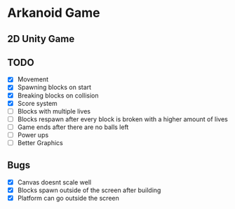 # Arkanoid Game

## 2D Unity Game

## TODO
  - [x] Movement
  - [x] Spawning blocks on start
  - [x] Breaking blocks on collision
  - [x] Score system
  - [ ] Blocks with multiple lives 
  - [ ] Blocks respawn after every block is broken with a higher amount of lives
  - [ ] Game ends after there are no balls left
  - [ ] Power ups
  - [ ] Better Graphics

## Bugs
  - [x] Canvas doesnt scale well
  - [x] Blocks spawn outside of the screen after building
  - [x] Platform can go outside the screen
